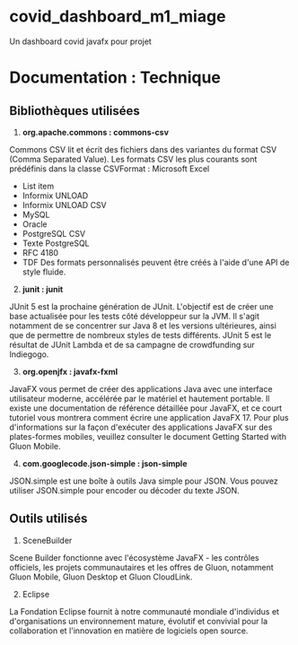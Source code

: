 # covid_dashboard_m1_miage
Un dashboard covid javafx pour projet
# Documentation : Technique

## Bibliothèques utilisées

 1. **org.apache.commons : commons-csv**

Commons CSV lit et écrit des fichiers dans des variantes du format CSV (Comma Separated Value).
Les formats CSV les plus courants sont prédéfinis dans la classe CSVFormat :
Microsoft Excel
 - List item
 - Informix UNLOAD
 - Informix UNLOAD CSV
 - MySQL
 - Oracle
 - PostgreSQL CSV
 - Texte PostgreSQL
 - RFC 4180
 - TDF
Des formats personnalisés peuvent être créés à l'aide d'une API de style fluide.

 2. **junit : junit**

JUnit 5 est la prochaine génération de JUnit. L'objectif est de créer une base actualisée pour les tests côté développeur sur la JVM. Il s'agit notamment de se concentrer sur Java 8 et les versions ultérieures, ainsi que de permettre de nombreux styles de tests différents.
JUnit 5 est le résultat de JUnit Lambda et de sa campagne de crowdfunding sur Indiegogo.

 3. **org.openjfx : javafx-fxml**

JavaFX vous permet de créer des applications Java avec une interface utilisateur moderne, accélérée par le matériel et hautement portable.
Il existe une documentation de référence détaillée pour JavaFX, et ce court tutoriel vous montrera comment écrire une application JavaFX 17.
Pour plus d'informations sur la façon d'exécuter des applications JavaFX sur des plates-formes mobiles, veuillez consulter le document Getting Started with Gluon Mobile.

 4. **com.googlecode.json-simple : json-simple**

JSON.simple est une boîte à outils Java simple pour JSON. Vous pouvez utiliser JSON.simple pour encoder ou décoder du texte JSON.

## Outils utilisés

 1. SceneBuilder

Scene Builder fonctionne avec l'écosystème JavaFX - les contrôles officiels, les projets communautaires et les offres de Gluon, notamment Gluon Mobile, Gluon Desktop et Gluon CloudLink.

 2. Eclipse
 
La Fondation Eclipse fournit à notre communauté mondiale d'individus et d'organisations un environnement mature, évolutif et convivial pour la collaboration et l'innovation en matière de logiciels open source.
